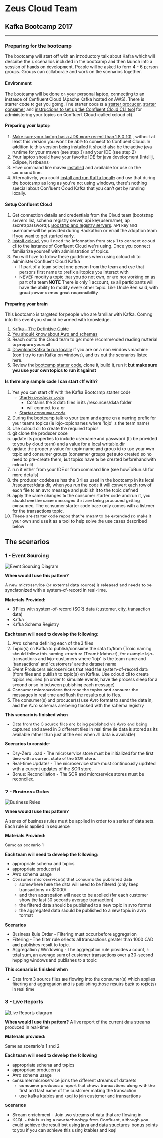 # Zeus Cloud Team
## Kafka Bootcamp 2017
---
### Preparing for the bootcamp
The bootcamp will start off with an introductory talk about Kafka which will describe the 4 scenarios included in the bootcamp and then launch into a session of hands on development.  People will be asked to form 4 - 6 person groups.  Groups can collaborate and work on the scenarios together.

#### Environment
The bootcamp will be done on your personal laptop, connecting to an instance of Confluent Cloud (Apache Kafka hosted on AWS).  There is starter code to get you going.  The starter code is a [starter producer](https://github.com/Zeus-Cloud-Team/kafka-producer-starter), [starter consumer](https://github.com/Zeus-Cloud-Team/kafka-consumer-starter) and [instructions to set up the Confluent Cloud CLI tool](https://github.com/Zeus-Cloud-Team/confluent-cloud-cli) for administering your topics on Confluent Cloud (called ccloud cli).

#### Preparing your laptop
1. [Make sure your laptop has a JDK more recent than 1.8.0_101](http://www.oracle.com/technetwork/java/javase/downloads/jdk8-downloads-2133151.html) , without at least this version you won't be able to connect to Confluent Cloud.  In addition to this version being installed it should also be the active java runtime for your maven (see step 3) and your IDE (see step 2)
2. Your laptop should have your favorite IDE for java development (Intellij, Eclipse, Netbeans)
3. Have command line maven [installed](https://maven.apache.org/download.cgi) and available for use on the command line.
1. Alternatively, you could [install and run Kafka locally](https://www.confluent.io/download/) and use that during the bootcamp as long as you're not using windows, there's nothing special about Confluent Cloud Kafka that you can't get by running locally.

#### Setup Confluent Cloud
1. Get connection details and credentials from the Cloud team (bootstrap servers list, schema registry server, api key(username), api secret(password)).  [Boostrap and registry servers](https://github.com/Zeus-Cloud-Team/kafka-bootcamp-instructions/blob/master/connection-info.yml).  API key and username will be provided during Hackathon or email the adoption team if you want to get started early.
2. [Install ccloud](https://github.com/Zeus-Cloud-Team/confluent-cloud-cli), you'll need the information from step 1 to connect ccloud cli to the instance of Confluent Cloud we're using.  Once you connect familiarize yourself with administration of topics.
3. You will have to follow these guidelines when using ccloud cli to administer Confluent Cloud Kafka
   * If part of a team select one person from the team and use that persons first name to prefix all topics you interact with
   * NEVER modify a topic that you do not own, or are not working on as part of a team
**NOTE** There is only 1 account, so all participants will have the ability to modify every other topic.  Like Uncle Ben said, with great power comes great responsibility.

#### Preparing your brain
This bootcamp is targeted for people who are familiar with Kafka.  Coming into this event you should be armed with knowledge.

1. [Kafka - The Definitive Guide](https://www.confluent.io/wp-content/uploads/confluent-kafka-definitive-guide-complete.pdf)
2. [You should know about Avro and schemas](https://www.confluent.io/blog/avro-kafka-data/)
2. Reach out to the Cloud team to get more recommended reading material to prepare yourself
1. [Download Kafka to run locally](https://www.confluent.io/download/) if you are on a non windows machine (don't try to run Kafka on windows), and try out the scenarios listed here.
5. Review the [bootcamp starter code](https://github.com/Zeus-Cloud-Team), clone it, build it, run it **but make sure you use your own topics to run it against**

#### Is there any sample code I can start off with?
1. Yes you can start off with the Kafka Bootcamp starter code
    * [Starter producer code](https://github.com/Zeus-Cloud-Team/kafka-producer-starter)
      * Contains the 3 data files in its /resources/data folder
      * will connect to a on
    * [Starter consumer code](https://github.com/Zeus-Cloud-Team/kafka-consumer-starter)
2. During the bootcamp talk to your team and agree on a naming prefix for your teams topics (ie lojo-topicnames where 'lojo' is the team name)
1. Use ccloud cli to create the required topics
1. git clone the producer code
  1. update its properties to include username and password (to be provided to you by cloud team) and a value for a local writable.dir
  1. update the property value for topic name and group id to use your own topic and consumer groups (consumer groups get auto created so no need to pre-create them, but topics have to be created beforehand with ccloud cli)
2. run it either from your IDE or from command line (see howToRun.sh for more details)
3. the producer codebase has the 3 files used in the bootcamp in its local /resources/data dir, when you run the code it will convert each row of each file to an avro message and publish it to the topic defined
4. apply the same changes to the consumer starter code and run it, you should see the same messages that are being produced getting consumed.  The consumer starter code base only comes with a listener for the transactions topic.
1. These are starter code repos that're meant to be extended so make it your own and use it as a tool to help solve the use cases described below

## The scenarios
### 1 - Event Sourcing

![Event Sourcing Diagram](pics/ca-kafka-event-sourcing.svg)

**When would I use this pattern?**

A new microservice (or external data source) is released and needs to be synchronized with a system-of-record in real-time.

**Materials Provided:**
* 3 Files with system-of-record (SOR) data (customer, city, transaction data)
* Kafka
* Kafka Schema Registry

**Each team will need to develop the following:**
1. Avro schema defining each of the 3 files
1. Topic(s) on Kafka to publish/consume the data to/from (Topic naming should follow this naming structure (Team)-(dataset), for example lojo-transactions and lojo-customers where 'lojo' is the team name and 'transactions' and 'customers' are the dataset name
1. Event Producers microservices that read the system-of-record data (from files and publish to topic(s) on Kafka).  Use ccloud cli to create topics required (in order to simulate events, have the process sleep for a second or so in between pubishing each message)
1. Consumer microservices that read the topics and consume the messages in real time and flush the results out to files.
1. The consumer(s) and producer(s) use Avro format to send the data in, and the Avro schemas are being tracked with the schema registry

**This scenario is finished when**
* Data from the 3 source files are being published via Avro and being captured and saved in 3 different files in real time (ie data is stored as its available rather than just at the end when all data is available)

**Scenarios to consider**
* Day-Zero Load - The microservice store must be initialized for the first time with a current state of the SOR store.
* Real-time Updates - The microservice store must continuously updated with a current updates of the SOR store.
* Bonus: Reconciliation - The SOR and microservice stores must be reconciled.

### 2 - Business Rules
![Business Rules](pics/ca-kafka-business-rules.svg)

**When would I use this pattern?**

A series of business rules must be applied in order to a series of data sets. Each rule is applied in sequence

**Materials Provided:**

Same as scenario 1

**Each team will need to develop the following:**
* appropriate schema and topics
* appropriate producer(s)
* Avro schema usage
* Consumer microservice(s) that consume the published data
  * somewhere here the data will need to be filtered (only keep transactions >= $1000)
  * and then aggregation will need to be applied (for each customer show the last 30 seconds average transaction)
  * the filtered data should be published to a new topic in avro format
  * the aggregated data should be published to a new topic in avro format

**Scenarios**
* Business Rule Order - Filtering must occur before aggregation
* Filtering - The filter rule selects all transactions greater than 1000 CAD and publishes result to topic.
* Aggregation / Windowing - The aggregation rule provides a count, a total sum, an average sum of customer transactions over a 30-second hopping windows and publishes to a topic

**This scenario is finished when**
* Data from 3 source files are flowing into the consumer(s) which applies filtering and aggregation and is publishing those results back to topic(s) in real time

### 3 - Live Reports

![Live Reports diagram](pics/ca-kafka-live-reports.svg)

**When would I use this pattern?**
A live report of the current data streams produced in real-time.

**Materials provided:**

Same as scenario's 1 and 2

**Each team will need to develop the following**
* appropriate schema and topics
* appropriate producer(s)
* Avro schema usage
* consumer microservice joins the different streams of datasets
  * consumer produces a report that shows transactions along with the first and last name of the customer making the transaction
  * use kafka ktables and ksql to join customer and transactions

**Scenarios**
* Stream enrichment - Join two streams of data that are flowing in
* KSQL - this is using a new technology from Confluent, although you could achieve the result but using java and data structures, bonus points to you if you can achieve this using ktables and ksql




